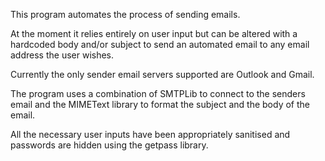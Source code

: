 This program automates the process of sending emails.

At the moment it relies entirely on user input but can be altered with a hardcoded body and/or subject to send an automated email to any email address the user wishes.

Currently the only sender email servers supported are Outlook and Gmail.

The program uses a combination of SMTPLib to connect to the senders email and the MIMEText library to format the subject and the body of the email.

All the necessary user inputs have been appropriately sanitised and passwords are hidden using the getpass library.
